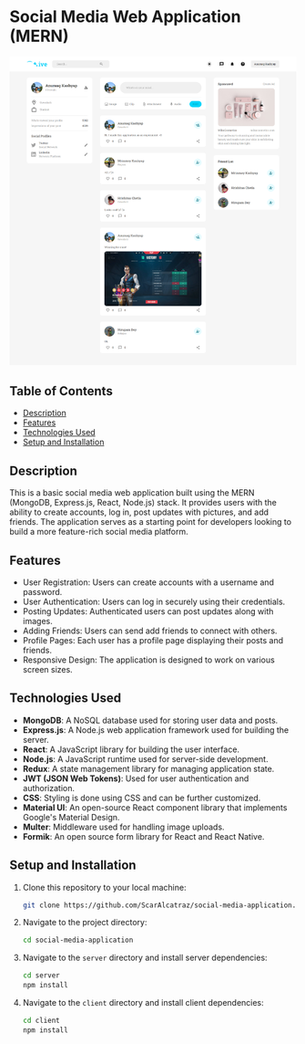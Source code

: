 # Social Media Web Application (MERN)

![App Screenshot](images/Screenshot.png) <!-- Add a GIF or screenshot of your app here -->

## Table of Contents

- [Description](#description)
- [Features](#features)
- [Technologies Used](#technologies-used)
- [Setup and Installation](#setup-and-installation)

## Description

This is a basic social media web application built using the MERN (MongoDB, Express.js, React, Node.js) stack. It provides users with the ability to create accounts, log in, post updates with pictures, and add friends. The application serves as a starting point for developers looking to build a more feature-rich social media platform.

## Features

- User Registration: Users can create accounts with a username and password.
- User Authentication: Users can log in securely using their credentials.
- Posting Updates: Authenticated users can post updates along with images.
- Adding Friends: Users can send add friends to connect with others.
- Profile Pages: Each user has a profile page displaying their posts and friends.
- Responsive Design: The application is designed to work on various screen sizes.

## Technologies Used

- **MongoDB**: A NoSQL database used for storing user data and posts.
- **Express.js**: A Node.js web application framework used for building the server.
- **React**: A JavaScript library for building the user interface.
- **Node.js**: A JavaScript runtime used for server-side development.
- **Redux**: A state management library for managing application state.
- **JWT (JSON Web Tokens)**: Used for user authentication and authorization.
- **CSS**: Styling is done using CSS and can be further customized.
- **Material UI**: An open-source React component library that implements Google's Material Design.
- **Multer**: Middleware used for handling image uploads.
- **Formik**: An open source form library for React and React Native.

## Setup and Installation

1. Clone this repository to your local machine:

   ```bash
   git clone https://github.com/ScarAlcatraz/social-media-application.git
   

2. Navigate to the project directory:

   ```bash
   cd social-media-application

3. Navigate to the `server` directory and install server dependencies:

   ```bash
   cd server
   npm install

4. Navigate to the `client` directory and install client dependencies:

   ```bash
   cd client
   npm install

